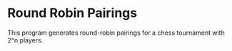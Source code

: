 # Round Robin Pairings

This program generates round-robin pairings for a chess tournament with 2^n players.
